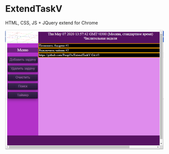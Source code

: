 # ExtendTaskV
HTML, CSS, JS + JQuery extend for Chrome

![Иллюстрация к проекту](https://github.com/Peopl3s/ExtendTaskV/blob/master/tv.PNG)
